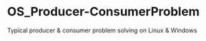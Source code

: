 # OS_Producer-ConsumerProblem
Typical producer &amp; consumer problem solving on Linux &amp; Windows

